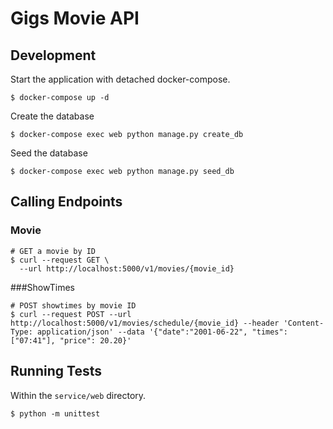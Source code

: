 # Gigs Movie API

## Development
Start the application with detached docker-compose.
```
$ docker-compose up -d
```

Create the database
```
$ docker-compose exec web python manage.py create_db
```

Seed the database
```
$ docker-compose exec web python manage.py seed_db
```

## Calling Endpoints
### Movie
```
# GET a movie by ID
$ curl --request GET \
  --url http://localhost:5000/v1/movies/{movie_id}
```

###ShowTimes
```
# POST showtimes by movie ID
$ curl --request POST --url http://localhost:5000/v1/movies/schedule/{movie_id} --header 'Content-Type: application/json' --data '{"date":"2001-06-22", "times": ["07:41"], "price": 20.20}'
```

## Running Tests
Within the `service/web` directory.
```
$ python -m unittest
```
